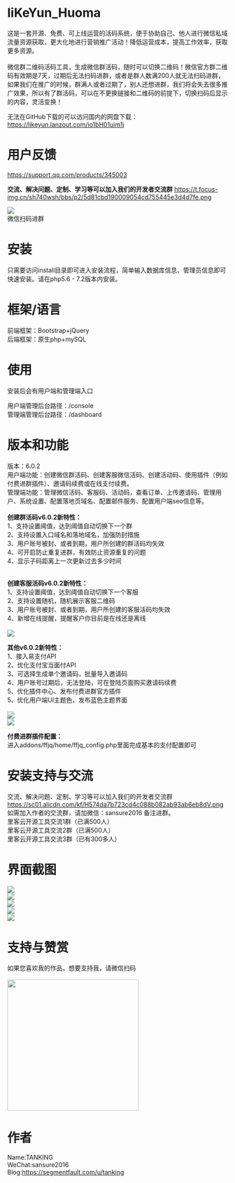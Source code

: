 # liKeYun_Huoma
这是一套开源、免费、可上线运营的活码系统，便于协助自己、他人进行微信私域流量资源获取，更大化地进行营销推广活动！降低运营成本，提高工作效率，获取更多资源。<br/><br/>
微信群二维码活码工具，生成微信群活码，随时可以切换二维码！微信官方群二维码有效期是7天，过期后无法扫码进群，或者是群人数满200人就无法扫码进群，如果我们在推广的时候，群满人或者过期了，别人还想进群，我们将会失去很多推广效果，所以有了群活码，可以在不更换链接和二维码的前提下，切换扫码后显示的内容，灵活变换！

无法在GitHub下载的可以访问国内的网盘下载：
https://likeyun.lanzout.com/io1bH01uim1i

# 用户反馈
https://support.qq.com/products/345003

**交流、解决问题、定制、学习等可以加入我们的开发者交流群**
https://t.focus-img.cn/sh740wsh/bbs/p2/5d81cbd190009054cd755445e3d4d7fe.png <br/>

<img src="https://t.focus-img.cn/sh740wsh/bbs/p2/5d81cbd190009054cd755445e3d4d7fe.png" /><br/>
微信扫码进群

# 安装
只需要访问install目录即可进入安装流程，简单输入数据库信息、管理员信息即可快速安装。请在php5.6 - 7.2版本内安装。

# 框架/语言
前端框架：Bootstrap+jQuery<br/>
后端框架：原生php+mySQL

# 使用
安装后会有用户端和管理端入口<br/>

用户端管理后台路径：/console<br/>
管理端管理后台路径：/dashboard<br/>

# 版本和功能
版本：6.0.2<br/>
用户端功能：创建微信群活码、创建客服微信活码、创建活动码、使用插件（例如付费进群插件）、邀请码续费或在线支付续费。<br/>
管理端功能：管理微信活码、客服码、活动码，查看订单、上传邀请码、管理用户、系统设置、配置落地页域名、配置邮件服务、配置用户端seo信息等。<br/><br/>
**创建群活码v6.0.2新特性：**<br/>
1、支持设置阈值，达到阈值自动切换下一个群<br/>
2、支持设置入口域名和落地域名，加强防封措施<br/>
3、用户账号被封、或者到期，用户所创建的群活码均失效<br/>
4、可开启防止重复进群，有效防止资源重复的问题<br/>
4、显示子码距离上一次更新过去多少时间<br/><br/>

**创建客服活码v6.0.2新特性：**<br/>
1、支持设置阈值，达到阈值自动切换下一个客服<br/>
2、支持设置随机，随机展示客服二维码<br/>
3、用户账号被封、或者到期，用户所创建的客服活码均失效<br/>
4、新增在线提醒，提醒客户你目前是在线还是离线<br/><br/>
<img src="http://inews.gtimg.com/newsapp_bt/0/13880882627/641" /><br/>

**其他v6.0.2新特性：**<br/>
1、接入易支付API<br/>
2、优化支付宝当面付API<br/>
3、可选择生成单个邀请码，批量导入邀请码<br/>
4、用户账号过期后，无法登陆，可在登陆页面购买邀请码续费<br/>
5、优化插件中心、发布付费进群官方插件<br/>
5、优化用户端UI主题色，发布蓝色主题界面<br/><br/>
<img src="https://p1-bk.byteimg.com/tos-cn-i-mlhdmxsy5m/b1d95cbc2d1d4640bf83a2efb60041bb~tplv-mlhdmxsy5m-q75:0:0.image" /><br/>
<img src="http://inews.gtimg.com/newsapp_bt/0/13880849020/641" /><br/>

**付费进群插件配置：**<br/>
进入addons/ffjq/home/ffjq_config.php里面完成基本的支付配置即可

# 安装支持与交流
交流、解决问题、定制、学习等可以加入我们的开发者交流群
https://sc01.alicdn.com/kf/H574da7b723cd4c088b082ab93ab6eb8dV.png
<br/>
如需加入作者的交流群，请加微信：sansure2016 备注进群。<br/>
里客云开源工具交流1群（已满500人）<br/>
里客云开源工具交流2群（已满500人）<br/>
里客云开源工具交流3群（已有300多人）

# 界面截图
<img src="https://p.pstatp.com/origin/pgc-image/8e35fd001c4f4eeb9583c16f4c49a7d5" /><br/>
<img src="https://p.pstatp.com/origin/pgc-image/551239b6214442218d92caa42e3a3b44" /><br/>
<img src="https://p.pstatp.com/origin/pgc-image/8f744f7074de49539e68e8326ad80979" /><br/>
<img src="https://p.pstatp.com/origin/pgc-image/7cfb0f097f6f4026b248af08cdc3d692" /><br/>
<img src="https://p.pstatp.com/origin/pgc-image/6aa55bf4b80b4223ad1e95c7252ad306" /><br/>

# 支持与赞赏
如果您喜欢我的作品，想要支持我，请微信扫码<br/><br/>
<img src="https://p.pstatp.com/origin/pgc-image/c4f1d6b7532445debd0bedc88bb71d1f" width="300"/>

# 作者
Name:TANKING<br/>
WeChat:sansure2016<br/>
Blog:https://segmentfault.com/u/tanking<br/>
